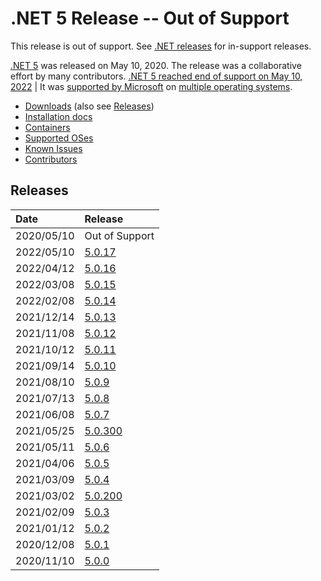 # .NET 5 Release -- Out of Support

This release is out of support. See [.NET releases](../../releases.md) for in-support releases.

[.NET 5](https://devblogs.microsoft.com/dotnet/announcing-net-5-0/) was released on May 10, 2020. The release was a collaborative effort by many contributors. [.NET 5 reached end of support on May 10, 2022](https://devblogs.microsoft.com/dotnet/dotnet-5-end-of-support-update/) | It was [supported by Microsoft](../../microsoft-support.md) on [multiple operating systems](5.0-supported-os.md).

- [Downloads](https://dotnet.microsoft.com/download/dotnet/5.0) (also see [Releases](#releases))
- [Installation docs](https://learn.microsoft.com/dotnet/core/install/)
- [Containers](https://hub.docker.com/_/microsoft-dotnet)
- [Supported OSes](5.0-supported-os.md)
- [Known Issues](5.0-known-issues.md)
- [Contributors](5.0-contributor-list.md)

## Releases

| Date | Release |
| :-- | :-- |
| 2020/05/10 | Out of Support | [.NET 5 End of Support](https://devblogs.microsoft.com/dotnet/dotnet-5-end-of-support-update/) |
| 2022/05/10 | [5.0.17](./5.0.17/5.0.17.md) |
| 2022/04/12 | [5.0.16](./5.0.16/5.0.16.md) |
| 2022/03/08 | [5.0.15](./5.0.15/5.0.15.md) |
| 2022/02/08 | [5.0.14](./5.0.14/5.0.14.md) |
| 2021/12/14 | [5.0.13](./5.0.13/5.0.13.md) |
| 2021/11/08 | [5.0.12](./5.0.12/5.0.12.md) |
| 2021/10/12 | [5.0.11](./5.0.11/5.0.11.md) |
| 2021/09/14 | [5.0.10](./5.0.10/5.0.10.md) |
| 2021/08/10 | [5.0.9](./5.0.9/5.0.9.md) |
| 2021/07/13 | [5.0.8](./5.0.8/5.0.8.md) |
| 2021/06/08 | [5.0.7](./5.0.7/5.0.7.md) |
| 2021/05/25 | [5.0.300](./5.0.6/5.0.300-sdk.md) |
| 2021/05/11 | [5.0.6](./5.0.6/5.0.6.md) |
| 2021/04/06 | [5.0.5](./5.0.5/5.0.5.md) |
| 2021/03/09 | [5.0.4](./5.0.4/5.0.4.md) |
| 2021/03/02 | [5.0.200](./5.0.3/5.0.200-sdk.md) |
| 2021/02/09 | [5.0.3](./5.0.3/5.0.3.md) |
| 2021/01/12 | [5.0.2](./5.0.2/5.0.2.md) |
| 2020/12/08 | [5.0.1](./5.0.1/5.0.1.md) |
| 2020/11/10 | [5.0.0](./5.0.0/5.0.0.md) |
